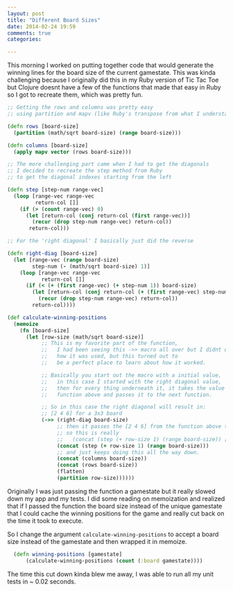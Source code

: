 ```yaml
---
layout: post
title: "Different Board Sizes"
date: 2014-02-24 19:59
comments: true
categories:

---
```


This morning I worked on putting together code that would generate the winning lines for the board size of the current gamestate. This was kinda challenging because I originally did this in my Ruby version of Tic Tac Toe but Clojure doesnt have a few of the functions that made that easy in Ruby so I got to recreate them, which was pretty fun. 

``` clojure
;; Getting the rows and columns was pretty easy
;; using partition and mapv (like Ruby's transpose from what I understand).

(defn rows [board-size]
  (partition (math/sqrt board-size) (range board-size)))

(defn columns [board-size]
  (apply mapv vector (rows board-size)))

;; The more challenging part came when I had to get the diagonals
;; I decided to recreate the step method from Ruby
;; to get the diagonal indexes starting from the left

(defn step [step-num range-vec]
  (loop [range-vec range-vec
         return-col []]
    (if (> (count range-vec) 0)
      (let [return-col (conj return-col (first range-vec))]
        (recur (drop step-num range-vec) return-col))
       return-col)))

;; For the 'right diagonal' I basically just did the reverse

(defn right-diag [board-size]
  (let [range-vec (range board-size)
        step-num (- (math/sqrt board-size) 1)]
    (loop [range-vec range-vec
           return-col []]
      (if (< (+ (first range-vec) (+ step-num 1)) board-size)
        (let [return-col (conj return-col (+ (first range-vec) step-num))]
          (recur (drop step-num range-vec) return-col))
        return-col))))

(def calculate-winning-positions
  (memoize
    (fn [board-size]
      (let [row-size (math/sqrt board-size)]
           ;; This is my favorite part of the function, 
           ;;   I had been seeing this ->> macro all over but I didnt quite understand
           ;;   how it was used, but this turned out to
           ;;   be a perfect place to learn about how it worked.

           ;; Basically you start out the macro with a initial value,
           ;;   in this case I started with the right diagonal value,
           ;;   then for every thing underneath it, it takes the value from the
           ;;   function above and passes it to the next function.

           ;; So in this case the right diagonal will result in:
           ;; [2 4 6] for a 3x3 board
           (->> (right-diag board-size)
                ;; then it passes the [2 4 6] from the function above to the next function
                ;; so this is really
                ;;   (concat (step (+ row-size 1) (range board-size)) [2 4 6])
                (concat (step (+ row-size 1) (range board-size)))
                ;; and just keeps doing this all the way down.
                (concat (columns board-size))
                (concat (rows board-size))
                (flatten)
                (partition row-size))))))

```

Originally I was just passing the function a gamestate but it really slowed down my app and my tests.
I did some reading on memoization and realized that if I passed the function the board size instead of the unique gamestate that I could cache the winning positions for the game and really cut back on the time it took to execute.

So I change the argument `calculate-winning-positions` to accept a board size instead of the gamestate and then wrapped it in memoize.

``` clojure
  (defn winning-positions [gamestate]
      (calculate-winning-positions (count (:board gamestate))))
```

The time this cut down kinda blew me away, I was able to run all my unit tests in ~ 0.02 seconds.
